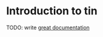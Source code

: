 # Introduction to tin

TODO: write [great documentation](http://jacobian.org/writing/what-to-write/)
